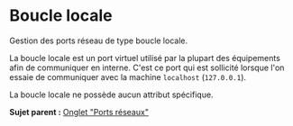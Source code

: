 Boucle locale
=============

Gestion des ports réseau de type boucle locale.

La boucle locale est un port virtuel utilisé par la plupart des
équipements afin de communiquer en interne. C'est ce port qui est
sollicité lorsque l'on essaie de communiquer avec la machine `localhost`
(`127.0.0.1`).

La boucle locale ne possède aucun attribut spécifique.

**Sujet parent :** [Onglet "Ports
réseaux"](../glpi/inventory_network_connection.html "Gestion des ports réseaux pour les éléments d'inventaire")
